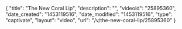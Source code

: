 {
    "title": "The New Coral Lip",
    "description": "",
    "videoid": "25895360",
    "date_created": "1453119516",
    "date_modified": "1453119516",
    "type": "captivate",
    "layout": "video",
    "url": "\/v\/the-new-coral-lip\/25895360"
}